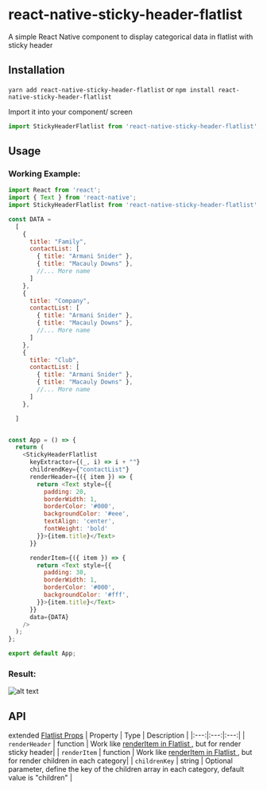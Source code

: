 # react-native-sticky-header-flatlist
 A simple React Native component to display categorical data in flatlist with sticky header
## Installation
`yarn add react-native-sticky-header-flatlist` or `npm install react-native-sticky-header-flatlist`

Import it into your component/ screen
```javascript
import StickyHeaderFlatlist from 'react-native-sticky-header-flatlist';
```
## Usage
### Working Example: 
```javascript
import React from 'react';
import { Text } from 'react-native';
import StickyHeaderFlatlist from 'react-native-sticky-header-flatlist';

const DATA =
  [
    {
      title: "Family",
      contactList: [
        { title: "Armani Snider" },
        { title: "Macauly Downs" },
        //... More name
      ]
    },
    {
      title: "Company",
      contactList: [
        { title: "Armani Snider" },
        { title: "Macauly Downs" },
        //... More name
      ]
    },
    {
      title: "Club",
      contactList: [
        { title: "Armani Snider" },
        { title: "Macauly Downs" },
        //... More name
      ]
    },

  ]


const App = () => {
  return (
    <StickyHeaderFlatlist
      keyExtractor={(_, i) => i + ""}
      childrendKey={"contactList"}
      renderHeader={({ item }) => {
        return <Text style={{
          padding: 20,
          borderWidth: 1,
          borderColor: '#000',
          backgroundColor: '#eee',
          textAlign: 'center',
          fontWeight: 'bold'
        }}>{item.title}</Text>
      }}

      renderItem={({ item }) => {
        return <Text style={{
          padding: 30,
          borderWidth: 1,
          borderColor: '#000',
          backgroundColor: '#fff',
        }}>{item.title}</Text>
      }}
      data={DATA}
    />
  );
};

export default App;
```

### Result: 
![alt text](https://i.imgur.com/ikzpNOj.gif)

## API
extended [Flatlist Props](https://reactnative.dev/docs/flatlist#props)
| Property   | Type   | Description   |
|:---:|:---:|:---:|
| `renderHeader` | function | Work like [renderItem in Flatlist ](https://reactnative.dev/docs/flatlist#props), but for render sticky header|
| `renderItem` | function | Work like [renderItem in Flatlist ](https://reactnative.dev/docs/flatlist#props), but for render children in each category|
| `childrenKey` | string | Optional parameter, define the key of the children array in each category, default value is "children" |